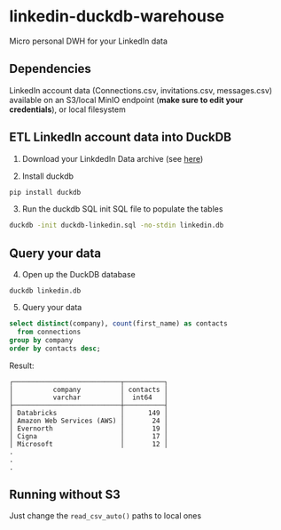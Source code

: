 # linkedin-duckdb-warehouse
Micro personal DWH for your LinkedIn data

## Dependencies
LinkedIn account data (Connections.csv, invitations.csv, messages.csv) available on an S3/local MinIO endpoint (**make sure to edit your credentials**), or local filesystem


## ETL LinkedIn account data into DuckDB

1. Download your LinkdedIn Data archive (see [here](https://www.linkedin.com/help/linkedin/answer/a1339364/downloading-your-account-data))

2. Install duckdb
```bash
pip install duckdb 
```

3. Run the duckdb SQL init SQL file to populate the tables
```bash
duckdb -init duckdb-linkedin.sql -no-stdin linkedin.db
```

## Query your data
4. Open up the DuckDB database
```bas
duckdb linkedin.db
```

5. Query your data
```sql
select distinct(company), count(first_name) as contacts
  from connections
group by company
order by contacts desc;
```
Result: 
````
┌───────────────────────────┬──────────┐
│          company          │ contacts │
│          varchar          │  int64   │
├───────────────────────────┼──────────┤
│ Databricks                │      149 │
│ Amazon Web Services (AWS) │       24 │
│ Evernorth                 │       19 │
│ Cigna                     │       17 │
│ Microsoft                 │       12 │
.
.
.
````
## Running without S3
Just change the ```read_csv_auto()``` paths to local ones

